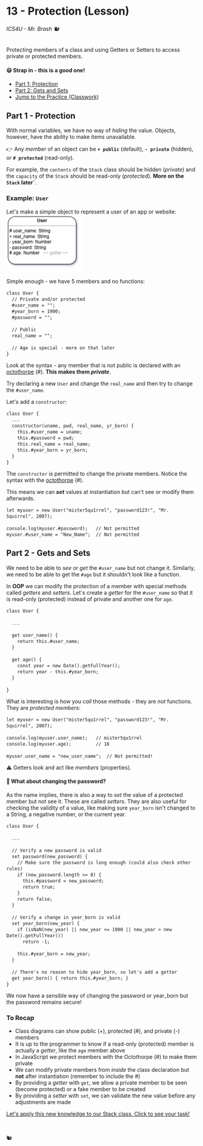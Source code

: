 # 13 - Protection (Lesson)

###### ICS4U - Mr. Brash 🐿️

Protecting members of a class and using Getters or Setters to access private or protected members.

#### 😃 Strap in - this is a good one!

  - [Part 1: Protection](#part-1---protection)
  - [Part 2: Gets and Sets](#part-2---gets-and-sets)
  - [Jump to the Practice (Classwork)](./PRACTICE.md)

## Part 1 - Protection

With normal variables, we have no way of _hiding_ the value. Objects, however, have the ability to make items unavailable.

👉 Any _member_ of an object can be **`+ public`** (default), **`- private`** (hidden), or **`# protected`** (read-only).

For example, the `contents` of the `Stack` class should be hidden (_private_) and the `capacity` of the `Stack` should be read-only (_protected_). **More on the `Stack` later`**.

### Example: `User`

Let's make a simple object to represent a user of an app or website:  
![User Class Diagram](./assets/User.png)

Simple enough - we have 5 members and no functions:

```JS
class User {
  // Private and/or protected
  #user_name = "";
  #year_born = 1900;
  #password = "";

  // Public
  real_name = "";

  // Age is special - more on that later
}
```

Look at the syntax - any member that is not public is declared with an [octothorpe](https://www.merriam-webster.com/dictionary/octothorpe) (#). **This makes them _private_**.

Try declaring a new `User` and change the `real_name` and then try to change the `#user_name`.

Let's add a `constructor`:
```JS
class User {
  ...
  constructor(uname, pwd, real_name, yr_born) {
    this.#user_name = uname;
    this.#password = pwd;
    this.real_name = real_name;
    this.#year_born = yr_born;
  }
}
```

The `constructor` is permitted to change the private members. Notice the syntax with the [octothorpe](https://www.merriam-webster.com/dictionary/octothorpe) (#).

This means we can _**set**_ values at instantiation but can't see or modify them afterwards.

```JS
let myuser = new User("mister5qu1rrel", "password123!", "Mr. Squirrel", 2007);

console.log(myuser.#password);   // Not permitted
myuser.#user_name = "New_Name";  // Not permitted
```


## Part 2 - Gets and Sets

We need to be able to _see_ or _get_ the `#user_name` but not change it. Similarly, we need to be able to get the `#age` but it shouldn't look like a function.

In **OOP** we can modify the protection of a member with special methods called _getters_ and _setters_. Let's create a _getter_ for the `#user_name` so that it is read-only (protected) instead of private and another one for `age`.

```JS
class User {
  
  ...

  get user_name() { 
    return this.#user_name; 
  }

  get age() {
    const year = new Date().getFullYear();
    return year - this.#year_born;
  }

}
```

What is interesting is how you _call_ those methods - they are _not_ functions. They are _protected members_:
```JS
let myuser = new User("mister5qu1rrel", "password123!", "Mr. Squirrel", 2007);

console.log(myuser.user_name);   // mister5qu1rrel
console.log(myuser.age);         // 18

myuser.user_name = "new_user_name";  // Not permitted!
```

⚠️ Getters look and act like _members_ (properties).

#### 🤔 What about changing the password?

As the name implies, there is also a way to _set_ the value of a protected member but not see it. These are called _setters_. They are also useful for checking the validity of a value, like making sure `year_born` isn't changed to a String, a negative number, or the current year.

```JS
class User {

  ...

  // Verify a new password is valid
  set password(new_password) {
    // Make sure the password is long enough (could also check other rules)
    if (new_password.length >= 8) {
      this.#password = new_password;
      return true;
    }
    return false;
  }

  // Verify a change in year_born is valid
  set year_born(new_year) {
    if (isNaN(new_year) || new_year <= 1900 || new_year > new Date().getFullYear())
      return -1;

    this.#year_born = new_year;
  }

  // There's no reason to hide year_born, so let's add a getter
  get year_born() { return this.#year_born; }
}
```

We now have a sensible way of changing the password or year_born but the password remains secure!

### To Recap

- Class diagrams can show public (+), protected (#), and private (-) members
- It is up to the programmer to know if a read-only (protected) member is actually a _getter_, like the `age` member above
- In JavaScript we protect members with the Octothorpe (#) to make them private
- We can modify private members from _inside_ the class declaration but **not** after instantiation (remember to include the #)
- By providing a _getter_ with `get`, we allow a private member to be seen (become protected) or a fake member to be created
- By providing a _setter_ with `set`, we can validate the new value before any adjustments are made


[Let's apply this new knowledge to our Stack class. Click to see your task!](./PRACTICE.md)


<br>

🐿️

